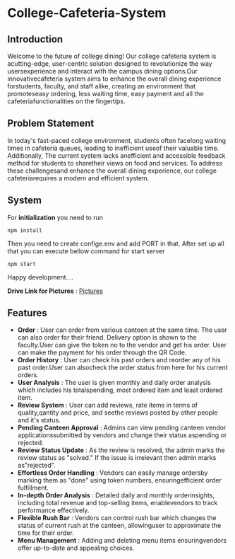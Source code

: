 # College-Cafeteria-System  
## **Introduction**  
Welcome to the future of college dining! Our college cafeteria system is acutting-edge, user-centric solution designed to revolutionize the way usersexperience and interact with the campus dining options.Our innovativecafeteria system aims to enhance the overall dining experience forstudents, faculty, and staff alike, creating an environment that promoteseasy ordering, less waiting time, easy payment and all the cafeteriafunctionalities on the fingertips.  

## **Problem Statement**  
In today's fast-paced college environment, students often facelong waiting times in cafeteria queues, leading to inefficient useof their valuable time. Additionally, The current system lacks anefficient and accessible feedback method for students to sharetheir views on food and services. To address these challengesand enhance the overall dining experience, our college cafeteriarequires a modern and efficient system.  

## **System**  
For **initialization** you need to run

    npm install

Then you need to create confige.env and add PORT in that.
After set up all that you can execute bellow command for start server

    npm start

Happy development....

**Drive Link for Pictures** : [Pictures](https://drive.google.com/drive/folders/1lHWMZ1CZSoOVrqxyK6BExNG2sqoo2f-V)  
<!--
**Deployed Website Link** : [College-Cafeteria](https://cafeteria-app.onrender.com/) 
-->

 
## **Features**
- **Order** : User can order from various canteen at the same time. The user can also order for their friend. Delivery option is shown to the faculty.User can give the token no to the vendor and get his order. User can make the payment for his order through the QR Code.  
- **Order History** : User can check his past orders and reorder any of his past order.User can alsocheck the order status from here for his current orders.  
- **User Analysis** : The user is given monthly and daily order analysis which includes his totalspending, most ordered item and least ordered item.
- **Review System** : User can add reviews, rate items in terms of quality,qantity and price, and seethe reviews posted by other people and it's status.  
- **Pending Canteen Approval** : Admins can view pending canteen vendor applicationssubmitted by vendors and change their status aspending or rejected.
- **Review Status Update** : As the review is resolved, the admin marks the review status as "solved." If the issue is irrelevant then admin marks as"rejected".
- **Effortless Order Handling** : Vendors can easily manage ordersby marking them as "done" using token numbers, ensuringefficient order fulfillment.  
- **In-depth Order Analysis** : Detailed daily and monthly orderinsights, including total revenue and top-selling items, enablevendors to track performance effectively.
- **Flexible Rush Bar** : Vendors can control rush bar which changes the status of current rush at the canteen, allowinguser to approximate the time for their order.
- **Menu Management** : Adding and deleting menu items ensuringvendors offer up-to-date and appealing choices.


